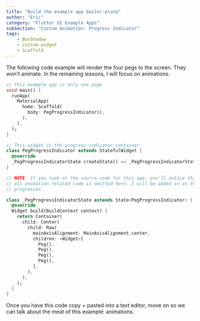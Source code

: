 ```yaml
---
title: "Build the example app boiler-plate"
author: "Eric"
category: "Flutter UI Example Apps"
subSection: "Custom Animation: Progress Indicator"
tags:
    - BoxShadow
    - custom widget
    - Scaffold
---
```


The following code example will render the four pegs to the screen. They won't animate. In the remaining lessons, I will focus on animations.

```dart
// This example app is only one page
void main() {
  runApp(
    MaterialApp(
      home: Scaffold(
        body: PegProgressIndicator(),
      ),
    ),
  );
}

// This widget is the progress indicator container
class PegProgressIndicator extends StatefulWidget {
  @override
  _PegProgressIndicatorState createState() => _PegProgressIndicatorState();
}

// NOTE: If you look at the source code for this app, you'll notice that 
// all animation related code is omitted here. I will be added in as the lesson
// progresses.

class _PegProgressIndicatorState extends State<PegProgressIndicator> {
  @override
  Widget build(BuildContext context) {
    return Container(
      child: Center(
        child: Row(
          mainAxisAlignment: MainAxisAlignment.center,
          children: <Widget>[
            Peg(),
            Peg(),
            Peg(),
            Peg(),
          ],
        ),
      ),
    );
  }
}
```

Once you have this code copy + pasted into a text editor, move on so we can talk about the meat of this example: animations.

